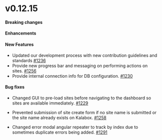 v0.12.15
==================

#### Breaking changes

#### Enhancements

#### New Features

* Updated our development process with new contribution guidelines and standards [#1236](https://github.com/kalabox/kalabox/issues/1236)
* Provide new progress bar and messaging on performing actions on sites. [#1256](https://github.com/kalabox/kalabox/issues/1256)
* Provide internal connection info for DB configuration. [#1230](https://github.com/kalabox/kalabox/issues/1230)

#### Bug fixes

* Changed GUI to pre-load sites before navigating to the dashboard so sites are available immediately. [#1229](https://github.com/kalabox/kalabox/issues/1229)

* Prevented submission of site create form if no site name is submitted or the site name already exists on Kalabox. [#1258](https://github.com/kalabox/kalabox/issues/1258)

* Changed error modal angular repeater to track by index due to sometimes duplicate errors being added. [#1291](https://github.com/kalabox/kalabox/issues/1291)
